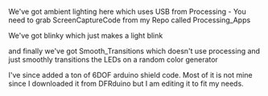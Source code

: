 We've got ambient lighting here which uses USB from Processing - You need to grab ScreenCaptureCode from my Repo called Processing_Apps

We've got blinky which just makes a light blink 

and finally we've got Smooth_Transitions which doesn't use processing and just smoothly transitions the LEDs on a random color generator

I've since added a ton of 6DOF arduino shield code. Most of it is not mine since I downloaded it from DFRduino but 
I am editing it to fit my needs.


